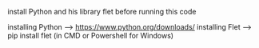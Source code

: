 install Python and his library flet before running this code 

installing Python --> https://www.python.org/downloads/
installing Flet --> pip install flet (in CMD or Powershell for Windows)
